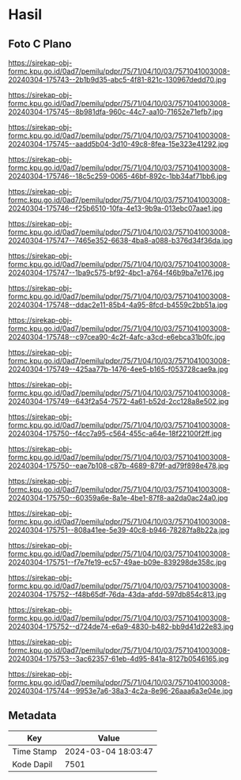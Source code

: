 # Hasil

## Foto C Plano

https://sirekap-obj-formc.kpu.go.id/0ad7/pemilu/pdpr/75/71/04/10/03/7571041003008-20240304-175743--2b1b9d35-abc5-4f81-821c-130967dedd70.jpg

https://sirekap-obj-formc.kpu.go.id/0ad7/pemilu/pdpr/75/71/04/10/03/7571041003008-20240304-175745--8b981dfa-960c-44c7-aa10-71652e71efb7.jpg

https://sirekap-obj-formc.kpu.go.id/0ad7/pemilu/pdpr/75/71/04/10/03/7571041003008-20240304-175745--aadd5b04-3d10-49c8-8fea-15e323e41292.jpg

https://sirekap-obj-formc.kpu.go.id/0ad7/pemilu/pdpr/75/71/04/10/03/7571041003008-20240304-175746--18c5c259-0065-46bf-892c-1bb34af71bb6.jpg

https://sirekap-obj-formc.kpu.go.id/0ad7/pemilu/pdpr/75/71/04/10/03/7571041003008-20240304-175746--f25b6510-10fa-4e13-9b9a-013ebc07aae1.jpg

https://sirekap-obj-formc.kpu.go.id/0ad7/pemilu/pdpr/75/71/04/10/03/7571041003008-20240304-175747--7465e352-6638-4ba8-a088-b376d34f36da.jpg

https://sirekap-obj-formc.kpu.go.id/0ad7/pemilu/pdpr/75/71/04/10/03/7571041003008-20240304-175747--1ba9c575-bf92-4bc1-a764-f46b9ba7e176.jpg

https://sirekap-obj-formc.kpu.go.id/0ad7/pemilu/pdpr/75/71/04/10/03/7571041003008-20240304-175748--ddac2e11-85b4-4a95-8fcd-b4559c2bb51a.jpg

https://sirekap-obj-formc.kpu.go.id/0ad7/pemilu/pdpr/75/71/04/10/03/7571041003008-20240304-175748--c97cea90-4c2f-4afc-a3cd-e6ebca31b0fc.jpg

https://sirekap-obj-formc.kpu.go.id/0ad7/pemilu/pdpr/75/71/04/10/03/7571041003008-20240304-175749--425aa77b-1476-4ee5-b165-f053728cae9a.jpg

https://sirekap-obj-formc.kpu.go.id/0ad7/pemilu/pdpr/75/71/04/10/03/7571041003008-20240304-175749--643f2a54-7572-4a61-b52d-2cc128a8e502.jpg

https://sirekap-obj-formc.kpu.go.id/0ad7/pemilu/pdpr/75/71/04/10/03/7571041003008-20240304-175750--f4cc7a95-c564-455c-a64e-18f22100f2ff.jpg

https://sirekap-obj-formc.kpu.go.id/0ad7/pemilu/pdpr/75/71/04/10/03/7571041003008-20240304-175750--eae7b108-c87b-4689-879f-ad79f898e478.jpg

https://sirekap-obj-formc.kpu.go.id/0ad7/pemilu/pdpr/75/71/04/10/03/7571041003008-20240304-175750--60359a6e-8a1e-4be1-87f8-aa2da0ac24a0.jpg

https://sirekap-obj-formc.kpu.go.id/0ad7/pemilu/pdpr/75/71/04/10/03/7571041003008-20240304-175751--808a41ee-5e39-40c8-b946-78287fa8b22a.jpg

https://sirekap-obj-formc.kpu.go.id/0ad7/pemilu/pdpr/75/71/04/10/03/7571041003008-20240304-175751--f7e7fe19-ec57-49ae-b09e-839298de358c.jpg

https://sirekap-obj-formc.kpu.go.id/0ad7/pemilu/pdpr/75/71/04/10/03/7571041003008-20240304-175752--f48b65df-76da-43da-afdd-597db854c813.jpg

https://sirekap-obj-formc.kpu.go.id/0ad7/pemilu/pdpr/75/71/04/10/03/7571041003008-20240304-175752--d724de74-e6a9-4830-b482-bb9d41d22e83.jpg

https://sirekap-obj-formc.kpu.go.id/0ad7/pemilu/pdpr/75/71/04/10/03/7571041003008-20240304-175753--3ac62357-61eb-4d95-841a-8127b0546165.jpg

https://sirekap-obj-formc.kpu.go.id/0ad7/pemilu/pdpr/75/71/04/10/03/7571041003008-20240304-175744--9953e7a6-38a3-4c2a-8e96-26aaa6a3e04e.jpg


## Metadata

| Key        | Value               |
| ---------- | ------------------- |
| Time Stamp | 2024-03-04 18:03:47 |
| Kode Dapil | 7501                |



